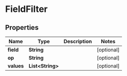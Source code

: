 

# FieldFilter


## Properties

Name | Type | Description | Notes
------------ | ------------- | ------------- | -------------
**field** | **String** |  |  [optional]
**op** | **String** |  |  [optional]
**values** | **List&lt;String&gt;** |  |  [optional]



